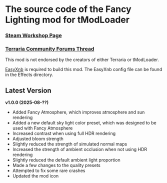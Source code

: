 ﻿# The source code of the Fancy Lighting mod for tModLoader

### [Steam Workshop Page](https://steamcommunity.com/sharedfiles/filedetails/?id=2822950837)
### [Terraria Community Forums Thread](https://forums.terraria.org/index.php?threads/fancy-lighting-mod.113067/)

This mod is not endorsed by the creators of either Terraria or tModLoader.

[EasyXnb](https://github.com/SuperAndyHero/EasyXnb) is required to build this mod. The EasyXnb config file can be found in the Effects directory.

## Latest Version

**v1.0.0 (2025-08-??)**
- Added Fancy Atmosphere, which improves atmosphere and sun rendering
- Added a new default sky light color preset, which was designed to be used with Fancy Atmosphere
- Increased contrast when using full HDR rendering
- Adjusted bloom strength
- Slightly reduced the strength of simulated normal maps
- Increased the strength of ambient occlusion when not using HDR rendering
- Slightly reduced the default ambient light proportion
- Made a few changes to the quality presets
- Attempted to fix some rare crashes
- Updated the mod icon
